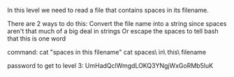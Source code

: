 In this level we need to read a file that contains spaces in its filename.

There are 2 ways to do this:
    Convert the file name into a string since spaces aren't that much of a big deal in strings
    Or escape the spaces to tell bash that this is one word




command: cat "spaces in this filename"
         cat spaces\ in\ this\ filename





password to get to level 3: UmHadQclWmgdLOKQ3YNgjWxGoRMb5luK
